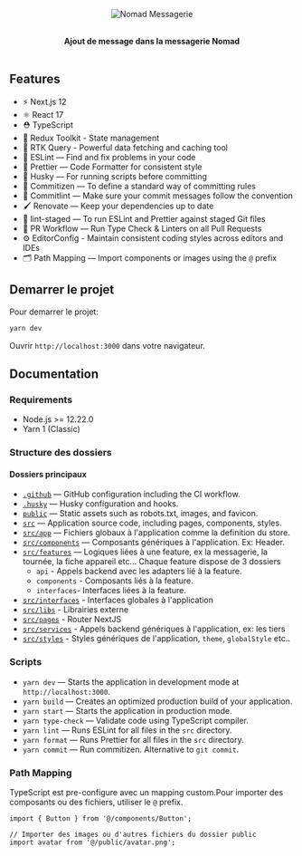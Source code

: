 <p align="center">
  <img src="https://nomad.ads31.com/static/media/logo.add6073d.svg" alt="Nomad Messagerie">
</p>

<br />

<div align="center"><strong>Ajout de message dans la messagerie Nomad</strong></div>

<br />

## Features

- ⚡️ Next.js 12
- ⚛️ React 17
- ⛑ TypeScript
- 🏪 Redux Toolkit - State management
- 🚀 RTK Query - Powerful data fetching and caching tool
- 📏 ESLint — Find and fix problems in your code
- 💖 Prettier — Code Formatter for consistent style
- 🐶 Husky — For running scripts before committing
- 📄 Commitizen — To define a standard way of committing rules
- 🚓 Commitlint — Make sure your commit messages follow the convention
- 🖌 Renovate — Keep your dependencies up to date
- 🚫 lint-staged — To run ESLint and Prettier against staged Git files
- 👷 PR Workflow — Run Type Check & Linters on all Pull Requests
- ⚙️ EditorConfig - Maintain consistent coding styles across editors and IDEs
- 🗂 Path Mapping — Import components or images using the `@` prefix

## Demarrer le projet

Pour demarrer le projet:

```bash
yarn dev
```

Ouvrir `http://localhost:3000` dans votre navigateur.

## Documentation

### Requirements

- Node.js >= 12.22.0
- Yarn 1 (Classic)

### Structure des dossiers

#### Dossiers principaux

- [`.github`](.github) — GitHub configuration including the CI workflow.<br>
- [`.husky`](.husky) — Husky configuration and hooks.<br>
- [`public`](./public) — Static assets such as robots.txt, images, and favicon.<br>
- [`src`](./src) — Application source code, including pages, components, styles.
- [`src/app`](./src/app) — Fichiers globaux à l'application comme la definition du store.
- [`src/components`](./src/components) — Composants génériques à l'application. Ex: Header.
- [`src/features`](./src/features) — Logiques liées à une feature, ex la messagerie, la tournée, la fiche appareil etc... Chaque feature dispose de 3 dossiers
  - `api` - Appels backend avec les adapters lié à la feature.
  - `components` - Composants liés à la feature.
  - `interfaces`- Interfaces liées à la feature.
- [`src/interfaces`](./src/components) - Interfaces globales à l'application
- [`src/libs`](./src/libs) - Librairies externe
- [`src/pages`](./src/pages) - Router NextJS
- [`src/services`](./src/pages) - Appels backend génériques à l'application, ex: les tiers
- [`src/styles`](./src/styles) - Styles génériques de l'application, `theme`, `globalStyle` etc..

### Scripts

- `yarn dev` — Starts the application in development mode at `http://localhost:3000`.
- `yarn build` — Creates an optimized production build of your application.
- `yarn start` — Starts the application in production mode.
- `yarn type-check` — Validate code using TypeScript compiler.
- `yarn lint` — Runs ESLint for all files in the `src` directory.
- `yarn format` — Runs Prettier for all files in the `src` directory.
- `yarn commit` — Run commitizen. Alternative to `git commit`.

### Path Mapping

TypeScript est pre-configure avec un mapping custom.Pour importer des composants ou des fichiers, utiliser le `@` prefix.

```tsx
import { Button } from '@/components/Button';

// Importer des images ou d'autres fichiers du dossier public
import avatar from '@/public/avatar.png';
```
